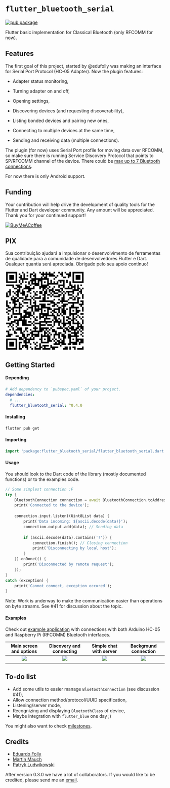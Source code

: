 # `flutter_bluetooth_serial`

[![pub package](https://img.shields.io/pub/v/flutter_bluetooth_serial.svg)](https://pub.dartlang.org/packages/flutter_bluetooth_serial)

Flutter basic implementation for Classical Bluetooth (only RFCOMM for now).

## Features

The first goal of this project, started by @edufolly was making an interface for
Serial Port Protocol (HC-05 Adapter). Now the plugin features:

+ Adapter status monitoring,

+ Turning adapter on and off,

+ Opening settings,

+ Discovering devices (and requesting discoverability),

+ Listing bonded devices and pairing new ones,

+ Connecting to multiple devices at the same time,

+ Sending and receiving data (multiple connections).

The plugin (for now) uses Serial Port profile for moving data over RFCOMM, so
make sure there is running Service Discovery Protocol that points to SP/RFCOMM
channel of the device. There could
be [max up to 7 Bluetooth connections](https://stackoverflow.com/a/32149519/4880243).

For now there is only Android support.

## Funding

Your contribution will help drive the development of quality tools for the
Flutter and Dart developer community. Any amount will be appreciated. Thank you
for your continued support!

[![BuyMeACoffee](https://www.buymeacoffee.com/assets/img/guidelines/download-assets-sm-2.svg)](https://www.buymeacoffee.com/edufolly)

## PIX

Sua contribuição ajudará a impulsionar o desenvolvimento de ferramentas de
qualidade para a comunidade de desenvolvedores Flutter e Dart. Qualquer quantia
será apreciada. Obrigado pelo seu apoio contínuo!

[![PIX](helpers/pix.png)](https://nubank.com.br/pagar/2bt2q/RBr4Szfuwr)

## Getting Started

#### Depending

```yaml
# Add dependency to `pubspec.yaml` of your project.
dependencies:
  # ...
  flutter_bluetooth_serial: ^0.4.0
```

#### Installing

```bash
flutter pub get
```

#### Importing

```dart
import 'package:flutter_bluetooth_serial/flutter_bluetooth_serial.dart';
```

#### Usage

You should look to the Dart code of the library (mostly documented functions) or
to the examples code.

```dart
// Some simplest connection :F
try {
    BluetoothConnection connection = await BluetoothConnection.toAddress(address);
    print('Connected to the device');

    connection.input.listen((Uint8List data) {
        print('Data incoming: ${ascii.decode(data)}');
        connection.output.add(data); // Sending data

        if (ascii.decode(data).contains('!')) {
            connection.finish(); // Closing connection
            print('Disconnecting by local host');
        }
    }).onDone(() {
        print('Disconnected by remote request');
    });
}
catch (exception) {
    print('Cannot connect, exception occured');
}
```

Note: Work is underway to make the communication easier than operations on byte
streams. See #41 for discussion about the topic.

#### Examples

Check out [example application](example/README.md) with connections with both
Arduino HC-05 and Raspberry Pi (RFCOMM) Bluetooth interfaces.

|       Main screen and options        |       Discovery and connecting       |       Simple chat with server        |        Background connection         |
|:------------------------------------:|:------------------------------------:|:------------------------------------:|:------------------------------------:|
| ![](https://i.imgur.com/qeeMsVe.png) | ![](https://i.imgur.com/zruuelZ.png) | ![](https://i.imgur.com/y5mTUey.png) | ![](https://i.imgur.com/3wvwDVo.png) |

## To-do list

+ Add some utils to easier manage `BluetoothConnection` (see discussion #41),
+ Allow connection method/protocol/UUID specification,
+ Listening/server mode,
+ Recognizing and displaying `BluetoothClass` of device,
+ Maybe integration with `flutter_blue` one day ;)

You might also want to
check [milestones](https://github.com/edufolly/flutter_bluetooth_serial/milestones).

## Credits

- [Eduardo Folly](mailto:edufolly@gmail.com)
- [Martin Mauch](mailto:martin.mauch@gmail.com)
- [Patryk Ludwikowski](mailto:patryk.ludwikowski.7@gmail.com)

After version 0.3.0 we have a lot of collaborators. If you would like to be
credited, please send me an [email](mailto:edufolly@gmail.com).
